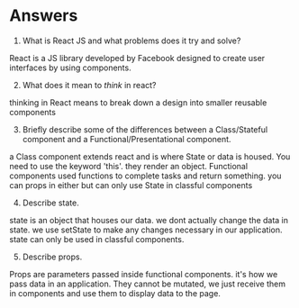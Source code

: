 # Answers

1.  What is React JS and what problems does it try and solve?

React is a JS library developed by Facebook designed to create user interfaces by using components.

2.  What does it mean to _think_ in react?

thinking in React means to break down a design into smaller reusable components

3.  Briefly describe some of the differences between a Class/Stateful component and a Functional/Presentational component.

a Class component extends react and is where State or data is housed. You need to use the keyword 'this'. they render an object. Functional components used functions to complete tasks and return something. you can props in either but can only use State in classful components

4.  Describe state.

state is an object that houses our data. we dont actually change the data in state. we use setState to make any changes necessary in our application. state can only be used in classful components.

5.  Describe props.

Props are parameters passed inside functional components. it's how we pass data in an application. They cannot be mutated, we just receive them in components and use them to display data to the page.
